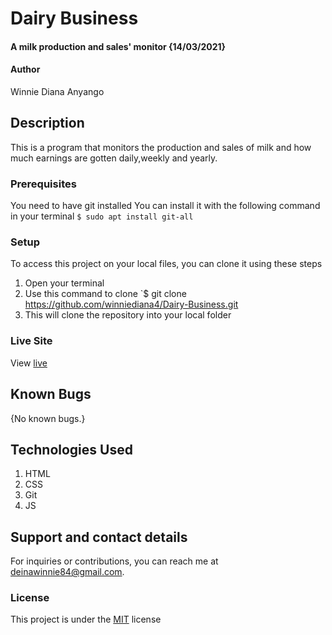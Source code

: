 # Dairy Business
#### A milk production and sales' monitor {14/03/2021}
#### Author
Winnie Diana Anyango
## Description
This is a program that monitors the production and sales of milk and how much earnings are gotten daily,weekly and yearly.
### Prerequisites
You need to have git installed
You can install it with the following command in your terminal
`$ sudo apt install git-all`
### Setup
To access this project on your local files, you can clone it using these steps
1. Open your terminal
1. Use this command to clone `$ git clone https://github.com/winniediana4/Dairy-Business.git
1. This will clone the repository into your local folder
### Live Site
View [live](https://winniediana4.github.io/Dairy-Business/)
## Known Bugs
{No known bugs.}
## Technologies Used
1. HTML
1. CSS
1. Git
1. JS
## Support and contact details
For inquiries or contributions, you can reach me at deinawinnie84@gmail.com.
### License
This project is under the  [MIT](LICENSE) license